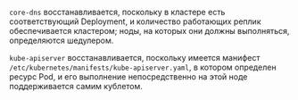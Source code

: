 `core-dns` восстанавливается, поскольку в кластере есть соответствующий Deployment, и количество работающих реплик обеспечивается кластером; ноды, на которых они должны выполняться, определяются шедулером.

`kube-apiserver` восстанавливается, поскольку имеется манифест `/etc/kubernetes/manifests/kube-apiserver.yaml`, в котором определен ресурс Pod, и его выполнение непосредственно на этой ноде поддерживается самим кублетом.


